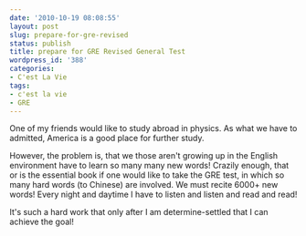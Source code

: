 ```yaml
---
date: '2010-10-19 08:08:55'
layout: post
slug: prepare-for-gre-revised
status: publish
title: prepare for GRE Revised General Test
wordpress_id: '388'
categories:
- C'est La Vie
tags:
- c'est la vie
- GRE
---
```


One of my friends would like to study abroad in physics. As what we have to admitted, America is a good place for further study.

However, the problem is, that we those aren't growing up in the English environment have to learn so many many new words! Crazily enough, that  <Red Bible> or  <Blue Bible> is the essential book if one would like to take the GRE test, in which so many hard words (to Chinese) are involved. We must recite 6000+ new words! Every night and daytime I have to listen and listen and read and read!

It's such a hard work that only after I am determine-settled that I can achieve the goal!
